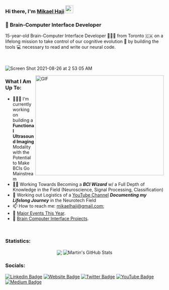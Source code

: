 

### Hi there, I'm <a href="https://mikaelhaji.com" target="_blank">Mikael Haji</a> <img src="https://media.giphy.com/media/hvRJCLFzcasrR4ia7z/giphy.gif" width="25px">

### 🧠 Brain-Computer Interface Developer


15-year-old Brain-Computer Interface Developer 👨🏻‍💻 from Toronto 🇨🇦 on a lifelong mission to take control of our cognitive evolution 🧠 by building the tools 💻  necessary to read and write our neural code.




</br>


![Screen Shot 2021-08-26 at 2 53 05 AM](https://user-images.githubusercontent.com/68840767/130915385-884d9de2-2fc8-4332-af35-0079bcb7c97f.png)

  
<img align="right" alt="GIF" src="https://github.com/Gapur/Gapur/blob/master/coding.gif?raw=true" width="408" height="318" />


### **What I Am Up To:**

- 👨🏻‍💻 I’m currently working on building a **Functional Ultrasound Imaging** Modality with the Potential to Make BCIs Go Mainstream
- 🧙‍♂️ Working Towards Becoming a ***BCI Wizard*** w/ a Full Depth of Knowledge in the Field (Neuroscience, Signal Processing, Classification)
- 🚀 Working out Logistics of a [YouTube Channel](https://www.youtube.com/channel/UCfCHfzCBG0oU8Dl8uZ4Ug3A) ***Documenting my Lifelong Journey*** in the Neurotech Field
- 📫 How to reach me: mikaelhaji@gmail.com;
- 📝 [Major Events This Year](https://mikaelhaji.com/major-events).
- 🤖 [Brain Computer Interface Projects](https://mikaelhaji.com/projects).

</br>

### **Statistics:**
<p align="center"   >

  <img align="center" src="https://github-readme-stats.vercel.app/api/top-langs/?username=mikaelhaji&hide=java,html,tex&title_color=ffffff&text_color=c9cacc&icon_color=2bbc8a&bg_color=1d1f21&langs_count=3" />

  <img align="center" src="https://github-readme-stats.vercel.app/api?username=mikaelhaji&show_icons=true&line_height=27&count_private=true&title_color=ffffff&text_color=c9cacc&icon_color=2bbc8a&bg_color=1d1f21" alt="Martin's GitHub Stats" />

</p>     

  
  
  
### **Socials:**
[![Linkedin Badge](https://img.shields.io/badge/-LinkedIn-0e76a8?style=flat-square&logo=Linkedin&logoColor=white)](https://www.linkedin.com/in/mikael-haji-a324b41b4/)
[![Website Badge](https://img.shields.io/badge/Website-3b5998?style=flat-square&logo=google-chrome&logoColor=white)](https://mikaelhaji.com)
[![Twitter Badge](https://img.shields.io/badge/-Twitter-00acee?style=flat-square&logo=Twitter&logoColor=white)](https://twitter.com/TheMikaelHaji)
[![YouTube Badge](https://img.shields.io/badge/-Youtube-e4405f?style=flat-square&logo=Youtube&logoColor=white)](https://www.youtube.com/channel/UCfCHfzCBG0oU8Dl8uZ4Ug3A)
[![Medium Badge](https://img.shields.io/badge/Medium-%2312100E.svg?&style=for-square&logo=medium&logoColor=white)](https://mikaelhaji.medium.com/)

